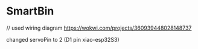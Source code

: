 # SmartBin

// used wiring diagram
https://wokwi.com/projects/360939448028148737

changed servoPin to 2 (D1 pin xiao-esp32S3)
